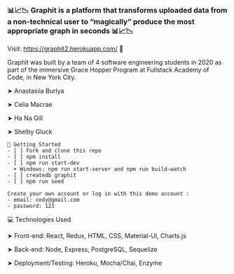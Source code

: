 ### 📊📈📉 Graphit is a platform that transforms uploaded data from a non-technical user to “magically” produce the most appropriate graph in seconds 📊📈📉

Visit: https://graphit2.herokuapp.com/ 👀

Graphit was built by a team of 4 software engineering students in 2020 as part of the immersive Grace Hopper Program at Fullstack Academy of Code, in New York City.

➤ Anastasiia Burlya

➤ Celia Macrae

➤ Ha Na Gill

➤ Shelby Gluck

```
🔐 Getting Started
- [ ] Fork and clone this repo
- [ ] npm install
- [ ] npm run start-dev
  ➤ Windows: npm run start-server and npm run build-watch
- [ ] createdb graphit
- [ ] npm run seed
```

```
Create your own account or log in with this demo account :
- email: cody@gmail.com
- password: 123
```

💻 Technologies Used

➤ Front-end: React, Redux, HTML, CSS, Material-UI, Charts.js

➤ Back-end: Node, Express, PostgreSQL, Sequelize

➤ Deployment/Testing: Heroku, Mocha/Chai, Enzyme


